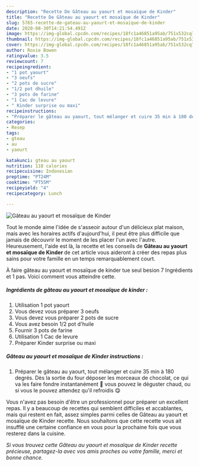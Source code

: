 ```yaml
---
description: "Recette De Gâteau au yaourt et mosaïque de Kinder"
title: "Recette De Gâteau au yaourt et mosaïque de Kinder"
slug: 5765-recette-de-gateau-au-yaourt-et-mosaique-de-kinder
date: 2020-08-30T14:21:54.491Z
image: https://img-global.cpcdn.com/recipes/18fc1a46851a95ab/751x532cq70/gateau-au-yaourt-et-mosaique-de-kinder-photo-principale-de-la-recette.jpg
thumbnail: https://img-global.cpcdn.com/recipes/18fc1a46851a95ab/751x532cq70/gateau-au-yaourt-et-mosaique-de-kinder-photo-principale-de-la-recette.jpg
cover: https://img-global.cpcdn.com/recipes/18fc1a46851a95ab/751x532cq70/gateau-au-yaourt-et-mosaique-de-kinder-photo-principale-de-la-recette.jpg
author: Roxie Bowen
ratingvalue: 3.5
reviewcount: 7
recipeingredient:
- "1 pot yaourt"
- "3 oeufs"
- "2 pots de sucre"
- "1/2 pot dhuile"
- "3 pots de farine"
- "1 Cac de levure"
- " Kinder surprise ou maxi"
recipeinstructions:
- "Préparer le gâteau au yaourt, tout mélanger et cuire 35 min à 180 degrés. Dès la sortie du four déposer les morceaux de chocolat, ce qui va les faire fondre instantanément 🥰 vous pouvez le déguster chaud, ou si vous le pouvez attendez qu&#39;il refroidis 😋"
categories:
- Resep
tags:
- gteau
- au
- yaourt

katakunci: gteau au yaourt 
nutrition: 118 calories
recipecuisine: Indonesian
preptime: "PT24M"
cooktime: "PT55M"
recipeyield: "4"
recipecategory: Lunch

---
```



![Gâteau au yaourt et mosaïque de Kinder](https://img-global.cpcdn.com/recipes/18fc1a46851a95ab/751x532cq70/gateau-au-yaourt-et-mosaique-de-kinder-photo-principale-de-la-recette.jpg)

Tout le monde aime l'idée de s'asseoir autour d'un délicieux plat maison, mais avec les horaires actifs d'aujourd'hui, il peut être plus difficile que jamais de découvrir le moment de les placer l'un avec l'autre. Heureusement, l'aide est là, la recette et les conseils de <strong> Gâteau au yaourt et mosaïque de Kinder </strong> de cet article vous aideront à créer des repas plus sains pour votre famille en un temps remarquablement court.

<!--inarticleads1-->

À faire gâteau au yaourt et mosaïque de kinder tue seul besion 7 Ingrédients et 1 pas. Voici comment vous atteindre cette.

##### Ingrédients de gâteau au yaourt et mosaïque de kinder :

1. Utilisation 1 pot yaourt
1. Vous devez vous préparer 3 oeufs
1. Vous devez vous préparer 2 pots de sucre
1. Vous avez besoin 1/2 pot d&#39;huile
1. Fournir 3 pots de farine
1. Utilisation 1 Cac de levure
1. Préparer  Kinder surprise ou maxi




<!--inarticleads2-->

##### Gâteau au yaourt et mosaïque de Kinder instructions :

1. Préparer le gâteau au yaourt, tout mélanger et cuire 35 min à 180 degrés. Dès la sortie du four déposer les morceaux de chocolat, ce qui va les faire fondre instantanément 🥰 vous pouvez le déguster chaud, ou si vous le pouvez attendez qu&#39;il refroidis 😋




<!--inarticleads1-->

<p>
Vous n'avez pas besoin d'être un professionnel pour préparer un excellent repas. Il y a beaucoup de recettes qui semblent difficiles et accablantes, mais qui restent en fait, assez simples parmi celles de Gâteau au yaourt et mosaïque de Kinder recette. Nous souhaitons que cette recette vous ait insufflé une certaine confiance en vous pour la prochaine fois que vous resterez dans la cuisine.
</p>

<p>
<i>Si vous trouvez cette Gâteau au yaourt et mosaïque de Kinder recette précieuse, partagez-la avec vos amis proches ou votre famille, merci et bonne chance.</i>
</p>
